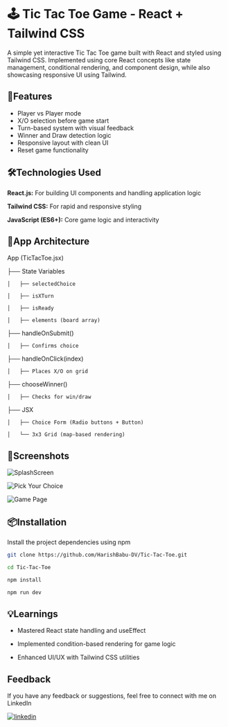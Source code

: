 
# 🕹️ Tic Tac Toe Game - React + Tailwind CSS

A simple yet interactive Tic Tac Toe game built with React and styled using Tailwind CSS. Implemented using core React concepts like state management, conditional rendering, and component design, while also showcasing responsive UI using Tailwind.


## 🚀Features

- Player vs Player mode
- X/O selection before game start
- Turn-based system with visual feedback
- Winner and Draw detection logic
- Responsive layout with clean UI
- Reset game functionality


## 🛠️Technologies Used

**React.js:** For building UI components and handling application logic

**Tailwind CSS:** For rapid and responsive styling

**JavaScript (ES6+):** Core game logic and interactivity


## 🧠App Architecture

App (TicTacToe.jsx)

├── State Variables

    │   ├── selectedChoice

    │   ├── isXTurn

    │   ├── isReady

    │   ├── elements (board array)

├── handleOnSubmit() 

    │   ├── Confirms choice

├── handleOnClick(index) 

    │   ├── Places X/O on grid

├── chooseWinner() 

    │   ├── Checks for win/draw

├── JSX

    │   ├── Choice Form (Radio buttons + Button)

    │   └── 3x3 Grid (map-based rendering)

## 📸Screenshots

![SplashScreen](https://ik.imagekit.io/harishcloudstorage/GitHub%20Repositories/Tic%20Tac%20Toe/Assets/SplashScreen.png?updatedAt=1746604407882)

![Pick Your Choice](https://ik.imagekit.io/harishcloudstorage/GitHub%20Repositories/Tic%20Tac%20Toe/Assets/Pick%20Your%20Choice.png?updatedAt=1746604408122)

![Game Page](https://ik.imagekit.io/harishcloudstorage/GitHub%20Repositories/Tic%20Tac%20Toe/Assets/Game%20Page.png?updatedAt=1746604408138)


## 📦Installation

Install the project dependencies using npm

```bash
git clone https://github.com/HarishBabu-DV/Tic-Tac-Toe.git

cd Tic-Tac-Toe

npm install

npm run dev
```
    
## 💡Learnings

- Mastered React state handling and useEffect

- Implemented condition-based rendering for game logic

- Enhanced UI/UX with Tailwind CSS utilities


## Feedback

If you have any feedback or suggestions, feel free to connect with me on LinkedIn 

[![linkedin](https://img.shields.io/badge/linkedin-0A66C2?style=for-the-badge&logo=linkedin&logoColor=white)](https://www.linkedin.com/in/harishbabudv/)
